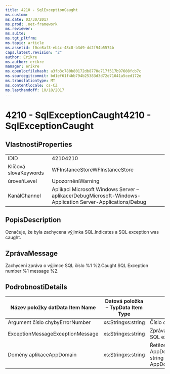 ```yaml
---
title: 4210 - SqlExceptionCaught
ms.custom: 
ms.date: 03/30/2017
ms.prod: .net-framework
ms.reviewer: 
ms.suite: 
ms.tgt_pltfrm: 
ms.topic: article
ms.assetid: f0ce8af3-eb4c-48c8-b3d9-dd2f94b5574b
caps.latest.revision: "2"
author: Erikre
ms.author: erikre
manager: erikre
ms.openlocfilehash: a3fb3c780b80172db8770e717f517b97608fcb7c
ms.sourcegitcommit: bd1ef61f4bb794b25383d3d72e71041a5ced172e
ms.translationtype: MT
ms.contentlocale: cs-CZ
ms.lasthandoff: 10/18/2017
---
```

# <a name="4210---sqlexceptioncaught"></a><span data-ttu-id="b0b42-102">4210 - SqlExceptionCaught</span><span class="sxs-lookup"><span data-stu-id="b0b42-102">4210 - SqlExceptionCaught</span></span>
## <a name="properties"></a><span data-ttu-id="b0b42-103">Vlastnosti</span><span class="sxs-lookup"><span data-stu-id="b0b42-103">Properties</span></span>  
  
|||  
|-|-|  
|<span data-ttu-id="b0b42-104">ID</span><span class="sxs-lookup"><span data-stu-id="b0b42-104">ID</span></span>|<span data-ttu-id="b0b42-105">4210</span><span class="sxs-lookup"><span data-stu-id="b0b42-105">4210</span></span>|  
|<span data-ttu-id="b0b42-106">Klíčová slova</span><span class="sxs-lookup"><span data-stu-id="b0b42-106">Keywords</span></span>|<span data-ttu-id="b0b42-107">WFInstanceStore</span><span class="sxs-lookup"><span data-stu-id="b0b42-107">WFInstanceStore</span></span>|  
|<span data-ttu-id="b0b42-108">úroveň</span><span class="sxs-lookup"><span data-stu-id="b0b42-108">Level</span></span>|<span data-ttu-id="b0b42-109">Upozornění</span><span class="sxs-lookup"><span data-stu-id="b0b42-109">Warning</span></span>|  
|<span data-ttu-id="b0b42-110">Kanál</span><span class="sxs-lookup"><span data-stu-id="b0b42-110">Channel</span></span>|<span data-ttu-id="b0b42-111">Aplikaci Microsoft Windows Server – aplikace/Debug</span><span class="sxs-lookup"><span data-stu-id="b0b42-111">Microsoft-Windows-Application Server-Applications/Debug</span></span>|  
  
## <a name="description"></a><span data-ttu-id="b0b42-112">Popis</span><span class="sxs-lookup"><span data-stu-id="b0b42-112">Description</span></span>  
 <span data-ttu-id="b0b42-113">Označuje, že byla zachycena výjimka SQL.</span><span class="sxs-lookup"><span data-stu-id="b0b42-113">Indicates a SQL exception was caught.</span></span>  
  
## <a name="message"></a><span data-ttu-id="b0b42-114">Zpráva</span><span class="sxs-lookup"><span data-stu-id="b0b42-114">Message</span></span>  
 <span data-ttu-id="b0b42-115">Zachycení zpráva o výjimce SQL číslo %1 %2.</span><span class="sxs-lookup"><span data-stu-id="b0b42-115">Caught SQL Exception number %1 message %2.</span></span>  
  
## <a name="details"></a><span data-ttu-id="b0b42-116">Podrobnosti</span><span class="sxs-lookup"><span data-stu-id="b0b42-116">Details</span></span>  
  
|<span data-ttu-id="b0b42-117">Název položky dat</span><span class="sxs-lookup"><span data-stu-id="b0b42-117">Data Item Name</span></span>|<span data-ttu-id="b0b42-118">Datová položka – Typ</span><span class="sxs-lookup"><span data-stu-id="b0b42-118">Data Item Type</span></span>|<span data-ttu-id="b0b42-119">Popis</span><span class="sxs-lookup"><span data-stu-id="b0b42-119">Description</span></span>|  
|--------------------|--------------------|-----------------|  
|<span data-ttu-id="b0b42-120">Argument číslo chyby</span><span class="sxs-lookup"><span data-stu-id="b0b42-120">ErrorNumber</span></span>|<span data-ttu-id="b0b42-121">xs:String</span><span class="sxs-lookup"><span data-stu-id="b0b42-121">xs:string</span></span>|<span data-ttu-id="b0b42-122">Číslo chyby SQL.</span><span class="sxs-lookup"><span data-stu-id="b0b42-122">The SQL error number.</span></span>|  
|<span data-ttu-id="b0b42-123">ExceptionMessage</span><span class="sxs-lookup"><span data-stu-id="b0b42-123">ExceptionMessage</span></span>|<span data-ttu-id="b0b42-124">xs:String</span><span class="sxs-lookup"><span data-stu-id="b0b42-124">xs:string</span></span>|<span data-ttu-id="b0b42-125">Zpráva z výjimky SQL.</span><span class="sxs-lookup"><span data-stu-id="b0b42-125">The message from the SQL exception.</span></span>|  
|<span data-ttu-id="b0b42-126">Domény aplikace</span><span class="sxs-lookup"><span data-stu-id="b0b42-126">AppDomain</span></span>|<span data-ttu-id="b0b42-127">xs:String</span><span class="sxs-lookup"><span data-stu-id="b0b42-127">xs:string</span></span>|<span data-ttu-id="b0b42-128">Řetězec vrácený AppDomain.CurrentDomain.FriendlyName.</span><span class="sxs-lookup"><span data-stu-id="b0b42-128">The string returned by AppDomain.CurrentDomain.FriendlyName.</span></span>|
